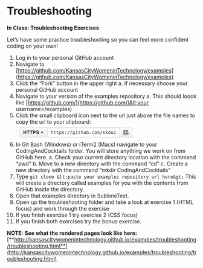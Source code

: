 # Troubleshooting

**In Class: Troubleshooting Exercises**

Let’s have some practice troubleshooting so you can feel more confident coding on your own!

1.  Log in to your personal GitHub account
2.  Navigate to [https://github.com/KansasCityWomeninTechnology/examples](https://github.com/KansasCityWomeninTechnology/examples)
3.  Click the “Fork” button in the upper right
  a.  If necessary choose your personal GitHub account
4.  Navigate to your version of the examples repository 
  a.  This should loook like [https://github.com/](https://github.com/)&lt;your username&gt;/examples)
5.  Click the small clipboard icon next to the url just above the file names to copy the url to your clipboard:     ![](assets/screen_shot_2015-12-22_at_85247_p.png)
6.  In Git Bash (Windows) or iTerm2 (Macs) navigate to your CodingAndCocktails folder. You will store anything we work on from GitHub here.
    a.  Check your current directory location with the command “pwd”
    b.  Move to a new directory with the command “cd”
    c.  Create a new directory with the command “mkdir CodingAndCocktails”
3.  Type `git clone &lt;paste your examples repository url here&gt;` This will create a directory called examples for you with the contents from GitHub inside the directory.
4.  Open that examples directory in SublimeText.
5.  Open up the troubleshooting folder and take a look at exercise 1 (HTML focus) and work through the exercise
6.  If you finish exercise 1 try exercise 2 (CSS focus)
7.  If you finish both exercises try the bonus exercise.

**NOTE: See what the rendered pages look like here:** [**http://kansascitywomenintechnology.github.io/examples/troubleshooting/troubleshooting.html**](http://kansascitywomenintechnology.github.io/examples/troubleshooting/troubleshooting.html)